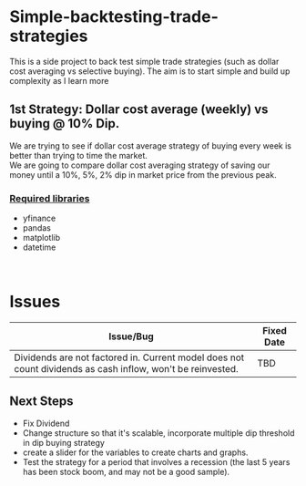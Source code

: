 # Simple-backtesting-trade-strategies
This is a side project to back test simple trade strategies (such as dollar cost averaging vs selective buying). The aim is to start simple and build up complexity as I learn more

## 1st Strategy: Dollar cost average (weekly) vs buying @ 10% Dip. 
We are trying to see if dollar cost average strategy of buying every week is better than trying to time the market.  
We are going to compare dollar cost averaging strategy of saving our money until a 10%, 5%, 2% dip in market price from the previous peak. 

### <u>Required libraries</u>
* yfinance
* pandas
* matplotlib
* datetime

</br>

# Issues
| Issue/Bug | Fixed Date |
| --- | --- |
| Dividends are not factored in. Current model does not count dividends as cash inflow, won't be reinvested. | TBD |

## Next Steps
* Fix Dividend
* Change structure so that it's scalable, incorporate multiple dip threshold in dip buying strategy
* create a slider for the variables to create charts and graphs. 
* Test the strategy for a period that involves a recession (the last 5 years has been stock boom, and may not be a good sample).


